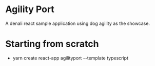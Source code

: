 # Agility Port
A denali react sample application using dog agility as the showcase.

# Starting from scratch
* yarn create react-app agilityport --template typescript


